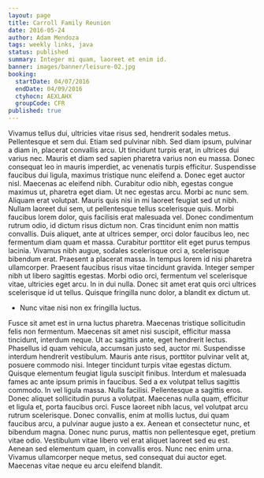 ```yaml
---
layout: page
title: Carroll Family Reunion
date: 2016-05-24
author: Adam Mendoza
tags: weekly links, java
status: published
summary: Integer mi quam, laoreet et enim id.
banner: images/banner/leisure-02.jpg
booking:
  startDate: 04/07/2016
  endDate: 04/09/2016
  ctyhocn: AEXLAHX
  groupCode: CFR
published: true
---
```

Vivamus tellus dui, ultricies vitae risus sed, hendrerit sodales metus. Pellentesque et sem dui. Etiam sed pulvinar nibh. Sed diam ipsum, pulvinar a diam in, placerat convallis arcu. Ut tincidunt turpis erat, in ultrices dui varius nec. Mauris et diam sed sapien pharetra varius non eu massa. Donec consequat leo in mauris imperdiet, ac venenatis turpis efficitur. Suspendisse faucibus dui ligula, maximus tristique nunc eleifend a. Donec eget auctor nisl. Maecenas ac eleifend nibh. Curabitur odio nibh, egestas congue maximus ut, pharetra eget diam. Ut nec egestas arcu. Morbi ac nunc sem. Aliquam erat volutpat. Mauris quis nisi in mi laoreet feugiat sed ut nibh. Nullam laoreet dui sem, ut pellentesque tellus scelerisque quis.
Morbi faucibus lorem dolor, quis facilisis erat malesuada vel. Donec condimentum rutrum odio, id dictum risus dictum non. Cras tincidunt enim non mattis convallis. Duis aliquet, ante at ultrices semper, orci dolor faucibus leo, nec fermentum diam quam et massa. Curabitur porttitor elit eget purus tempus lacinia. Vivamus nibh augue, sodales scelerisque orci a, scelerisque bibendum erat. Praesent a placerat massa. In tempus lorem id nisi pharetra ullamcorper. Praesent faucibus risus vitae tincidunt gravida. Integer semper nibh ut libero sagittis egestas. Morbi odio orci, fermentum vel scelerisque vitae, ultricies eget arcu. In in dui nulla. Donec sit amet erat quis orci ultrices scelerisque id ut tellus. Quisque fringilla nunc dolor, a blandit ex dictum ut.

* Nunc vitae nisi non ex fringilla luctus.

Fusce sit amet est in urna luctus pharetra. Maecenas tristique sollicitudin felis non fermentum. Maecenas sit amet nisi suscipit, efficitur massa tincidunt, interdum neque. Ut ac sagittis ante, eget hendrerit lectus. Phasellus id quam vehicula, accumsan justo sed, auctor mi. Suspendisse interdum hendrerit vestibulum. Mauris ante risus, porttitor pulvinar velit at, posuere commodo nisi. Integer tincidunt turpis vitae egestas dictum. Quisque elementum feugiat ligula suscipit finibus. Interdum et malesuada fames ac ante ipsum primis in faucibus. Sed a ex volutpat tellus sagittis commodo. In vel ligula massa. Nulla facilisi.
Pellentesque a sagittis eros. Donec aliquet sollicitudin purus a volutpat. Maecenas nulla quam, efficitur et ligula et, porta faucibus orci. Fusce laoreet nibh lacus, vel volutpat arcu rutrum scelerisque. Donec convallis, enim at mollis luctus, dui quam faucibus arcu, a pulvinar augue justo a ex. Aenean et consectetur nunc, et bibendum magna. Donec nunc purus, mattis non pellentesque eget, pretium vitae odio. Vestibulum vitae libero vel erat aliquet laoreet sed eu est. Aenean sed elementum quam, in convallis eros. Nunc nec enim urna. Vivamus ullamcorper neque metus, sed consequat dui auctor eget. Maecenas vitae neque eu arcu eleifend blandit.
